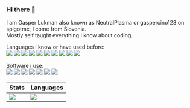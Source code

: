 ### Hi there 👋

I am Gasper Lukman also known as NeutralPlasma or gaspercino123 on spigotmc, I come from Slovenia. <br>
Mostly self taught everything I know about coding.

Languages i know or have used before:
<br>
<img src="https://img.shields.io/static/v1?label=NODE.JS&message=14.15.1&style=for-the-badge&color=43853D&logo=NODE.JS"/>
<img src="https://img.shields.io/static/v1?label=PHP&message=8.x&style=for-the-badge&color=8892BF&logo=PHP"/>
<img src="https://img.shields.io/static/v1?label=HTML&message=HTML5&style=for-the-badge&color=D63933&logo=HTML5"/>
<img src="https://img.shields.io/static/v1?label=Java&message=16&style=for-the-badge&color=F80000&logo=OpenJDK"/>
<img src="https://img.shields.io/static/v1?label=Kotlin&message=1.7&style=for-the-badge&color=7F52FF&logo=Kotlin"/>
<img src="https://img.shields.io/static/v1?label=C%2B%2B&message=20&style=for-the-badge&color=00599C&logo=c%2B%2B"/>
<img src="https://img.shields.io/static/v1?label=JavaScript&message=ES13&style=for-the-badge&color=F7DF1E&logo=JavaScript"/>
<img src="https://img.shields.io/static/v1?label=VBA&message=VBA&style=for-the-badge&color=217346&logo=Microsoft Excel"/>
<img src="https://img.shields.io/static/v1?label=CSS&message=CSS3&style=for-the-badge&color=1572B6&logo=CSS"/>
<img src="https://img.shields.io/static/v1?label=SQL&message=MariaDB&style=for-the-badge&color=003545&logo=MariaDB"/>

Software i use:
<br>
<img src="https://img.shields.io/static/v1?label=JetBrains&message=Intellij IDEA&style=for-the-badge&color=7F52FF&logo=IntelliJ IDEA"/>
<img src="https://img.shields.io/static/v1?label=JetBrains&message=PHP Storm&style=for-the-badge&color=fe318d&logo=PhpStorm"/>
<img src="https://img.shields.io/static/v1?label=JetBrains&message=PyCharm&style=for-the-badge&color=21d78d&logo=PyCharm"/>
<img src="https://img.shields.io/static/v1?label=Visual%20studio&message=2021%20enterprise&style=for-the-badge&color=5C2D91&logo=visual-studio"/>
<img src="https://img.shields.io/static/v1?label=GitKraken&message=8.8.0&style=for-the-badge&color=179287&logo=GitKraken"/>
<img src="https://img.shields.io/static/v1?label=GitHub&message=NeutralPlasma&style=for-the-badge&color=181717&logo=Github"/>
<img src="https://img.shields.io/static/v1?label=PostMan&message=9.31.0&style=for-the-badge&color=FF6C37&logo=Postman"/>


<p align="center">


| Stats  | Languages |
| ------------- | ------------- |
| <img src="https://github-readme-stats.vercel.app/api?username=NeutralPlasma&show_icons=true&theme=onedark">  | <img src="https://github-readme-stats.vercel.app/api/top-langs/?username=NeutralPlasma&theme=onedark&show_icons=true&layout=compact">  |
</p>

